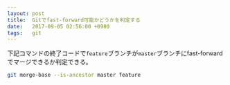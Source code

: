 ```yaml
---
layout: post
title:  Gitでfast-forward可能かどうかを判定する
date:   2017-09-05 02:56:00 +0900
tags:   git
---
```


下記コマンドの終了コードで`feature`ブランチが`master`ブランチにfast-forwardでマージできるか判定できる。

```sh
git merge-base --is-ancestor master feature
```
